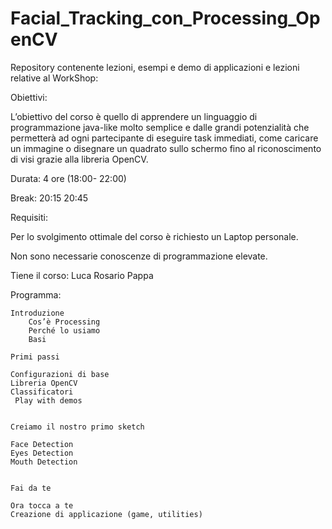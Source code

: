 # Facial_Tracking_con_Processing_OpenCV
Repository contenente lezioni, esempi e demo di applicazioni e lezioni relative al WorkShop:

Obiettivi:


L’obiettivo del corso è quello di apprendere un linguaggio di programmazione java-like molto semplice e dalle grandi potenzialità che permetterà ad ogni partecipante di eseguire task immediati, come caricare un immagine o disegnare un quadrato sullo schermo fino al riconoscimento di visi grazie alla libreria OpenCV.


Durata: 4 ore (18:00- 22:00)


Break: 20:15 20:45


Requisiti:


Per lo svolgimento ottimale del corso è richiesto un Laptop personale.

Non sono necessarie conoscenze di programmazione elevate.

 

Tiene il corso: Luca Rosario Pappa


Programma:

    Introduzione
        Cos’è Processing 
        Perché lo usiamo 
        Basi

    Primi passi

    Configurazioni di base
    Libreria OpenCV
    Classificatori 
     Play with demos


    Creiamo il nostro primo sketch

    Face Detection 
    Eyes Detection 
    Mouth Detection 


    Fai da te

    Ora tocca a te
    Creazione di applicazione (game, utilities)


